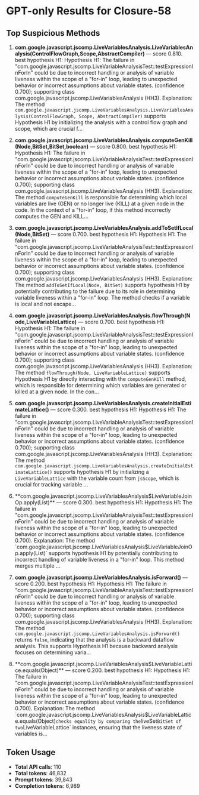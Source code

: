 # GPT-only Results for Closure-58

## Top Suspicious Methods

1. **com.google.javascript.jscomp.LiveVariablesAnalysis.LiveVariablesAnalysis(ControlFlowGraph,Scope,AbstractCompiler)** — score 0.810. best hypothesis H1: Hypothesis H1: The failure in "com.google.javascript.jscomp.LiveVariableAnalysisTest::testExpressionInForIn" could be due to incorrect handling or analysis of variable liveness within the scope of a "for-in" loop, leading to unexpected behavior or incorrect assumptions about variable states. (confidence 0.700); supporting class com.google.javascript.jscomp.LiveVariablesAnalysis (HH3).
    Explanation: The method `com.google.javascript.jscomp.LiveVariablesAnalysis.LiveVariablesAnalysis(ControlFlowGraph, Scope, AbstractCompiler)` supports Hypothesis H1 by initializing the analysis with a control flow graph and scope, which are crucial f...

2. **com.google.javascript.jscomp.LiveVariablesAnalysis.computeGenKill(Node,BitSet,BitSet,boolean)** — score 0.800. best hypothesis H1: Hypothesis H1: The failure in "com.google.javascript.jscomp.LiveVariableAnalysisTest::testExpressionInForIn" could be due to incorrect handling or analysis of variable liveness within the scope of a "for-in" loop, leading to unexpected behavior or incorrect assumptions about variable states. (confidence 0.700); supporting class com.google.javascript.jscomp.LiveVariablesAnalysis (HH3).
    Explanation: The method `computeGenKill` is responsible for determining which local variables are live (GEN) or no longer live (KILL) at a given node in the code. In the context of a "for-in" loop, if this method incorrectly computes the GEN and KILL...

3. **com.google.javascript.jscomp.LiveVariablesAnalysis.addToSetIfLocal(Node,BitSet)** — score 0.700. best hypothesis H1: Hypothesis H1: The failure in "com.google.javascript.jscomp.LiveVariableAnalysisTest::testExpressionInForIn" could be due to incorrect handling or analysis of variable liveness within the scope of a "for-in" loop, leading to unexpected behavior or incorrect assumptions about variable states. (confidence 0.700); supporting class com.google.javascript.jscomp.LiveVariablesAnalysis (HH3).
    Explanation: The method `addToSetIfLocal(Node, BitSet)` supports hypothesis H1 by potentially contributing to the failure due to its role in determining variable liveness within a "for-in" loop. The method checks if a variable is local and not escape...

4. **com.google.javascript.jscomp.LiveVariablesAnalysis.flowThrough(Node,LiveVariableLattice)** — score 0.700. best hypothesis H1: Hypothesis H1: The failure in "com.google.javascript.jscomp.LiveVariableAnalysisTest::testExpressionInForIn" could be due to incorrect handling or analysis of variable liveness within the scope of a "for-in" loop, leading to unexpected behavior or incorrect assumptions about variable states. (confidence 0.700); supporting class com.google.javascript.jscomp.LiveVariablesAnalysis (HH3).
    Explanation: The method `flowThrough(Node, LiveVariableLattice)` supports Hypothesis H1 by directly interacting with the `computeGenKill` method, which is responsible for determining which variables are generated or killed at a given node. In the con...

5. **com.google.javascript.jscomp.LiveVariablesAnalysis.createInitialEstimateLattice()** — score 0.300. best hypothesis H1: Hypothesis H1: The failure in "com.google.javascript.jscomp.LiveVariableAnalysisTest::testExpressionInForIn" could be due to incorrect handling or analysis of variable liveness within the scope of a "for-in" loop, leading to unexpected behavior or incorrect assumptions about variable states. (confidence 0.700); supporting class com.google.javascript.jscomp.LiveVariablesAnalysis (HH3).
    Explanation: The method `com.google.javascript.jscomp.LiveVariablesAnalysis.createInitialEstimateLattice()` supports hypothesis H1 by initializing a `LiveVariableLattice` with the variable count from `jsScope`, which is crucial for tracking variable ...

6. **com.google.javascript.jscomp.LiveVariablesAnalysis$LiveVariableJoinOp.apply(List)** — score 0.300. best hypothesis H1: Hypothesis H1: The failure in "com.google.javascript.jscomp.LiveVariableAnalysisTest::testExpressionInForIn" could be due to incorrect handling or analysis of variable liveness within the scope of a "for-in" loop, leading to unexpected behavior or incorrect assumptions about variable states. (confidence 0.700).
    Explanation: The method `com.google.javascript.jscomp.LiveVariablesAnalysis$LiveVariableJoinOp.apply(List)` supports hypothesis H1 by potentially contributing to incorrect handling of variable liveness in a "for-in" loop. This method merges multiple ...

7. **com.google.javascript.jscomp.LiveVariablesAnalysis.isForward()** — score 0.200. best hypothesis H1: Hypothesis H1: The failure in "com.google.javascript.jscomp.LiveVariableAnalysisTest::testExpressionInForIn" could be due to incorrect handling or analysis of variable liveness within the scope of a "for-in" loop, leading to unexpected behavior or incorrect assumptions about variable states. (confidence 0.700); supporting class com.google.javascript.jscomp.LiveVariablesAnalysis (HH3).
    Explanation: The method `com.google.javascript.jscomp.LiveVariablesAnalysis.isForward()` returns `false`, indicating that the analysis is a backward dataflow analysis. This supports Hypothesis H1 because backward analysis focuses on determining varia...

8. **com.google.javascript.jscomp.LiveVariablesAnalysis$LiveVariableLattice.equals(Object)** — score 0.200. best hypothesis H1: Hypothesis H1: The failure in "com.google.javascript.jscomp.LiveVariableAnalysisTest::testExpressionInForIn" could be due to incorrect handling or analysis of variable liveness within the scope of a "for-in" loop, leading to unexpected behavior or incorrect assumptions about variable states. (confidence 0.700).
    Explanation: The method `com.google.javascript.jscomp.LiveVariablesAnalysis$LiveVariableLattice.equals(Object)` checks equality by comparing the `liveSet` BitSet of two `LiveVariableLattice` instances, ensuring that the liveness state of variables is...


## Token Usage

- **Total API calls**: 110
- **Total tokens**: 46,832
- **Prompt tokens**: 39,843
- **Completion tokens**: 6,989
